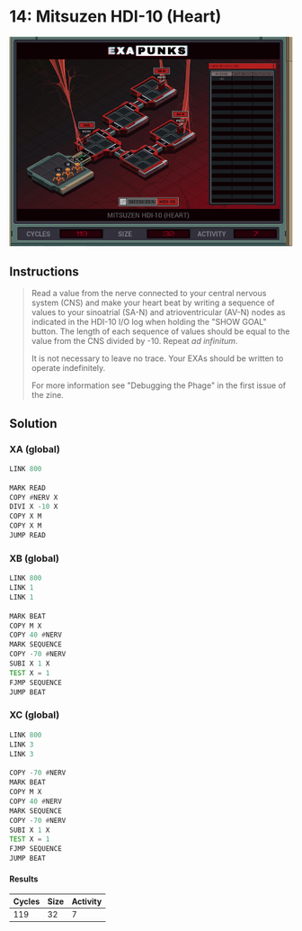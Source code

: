 # 14: Mitsuzen HDI-10 (Heart)

<div align="center"><img src="EXAPUNKS - Mitsuzen HDI-10 (119, 32, 7, 2022-12-05-19-22-20).gif" /></div>

## Instructions
> Read a value from the nerve connected to your central nervous system (CNS) and make your heart beat by writing a sequence of values to your sinoatrial (SA-N) and atrioventricular (AV-N) nodes as indicated in the HDI-10 I/O log when holding the "SHOW GOAL" button. The length of each sequence of values should be equal to the value from the CNS divided by -10. Repeat _ad infinitum_.
> 
> It is not necessary to leave no trace. Your EXAs should be written to operate indefinitely.
> 
> For more information see "Debugging the Phage" in the first issue of the zine.

## Solution

### XA (global)
```asm
LINK 800

MARK READ
COPY #NERV X
DIVI X -10 X
COPY X M
COPY X M
JUMP READ
```

### XB (global)
```asm
LINK 800
LINK 1
LINK 1

MARK BEAT
COPY M X
COPY 40 #NERV
MARK SEQUENCE
COPY -70 #NERV
SUBI X 1 X
TEST X = 1
FJMP SEQUENCE
JUMP BEAT
```

### XC (global)
```asm
LINK 800
LINK 3
LINK 3

COPY -70 #NERV
MARK BEAT
COPY M X
COPY 40 #NERV
MARK SEQUENCE
COPY -70 #NERV
SUBI X 1 X
TEST X = 1
FJMP SEQUENCE
JUMP BEAT

```

#### Results
| Cycles | Size | Activity |
|--------|------|----------|
| 119    | 32   | 7        |
